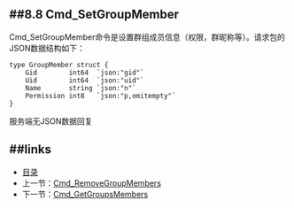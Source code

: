 ##8.8 Cmd_SetGroupMember
---
Cmd_SetGroupMember命令是设置群组成员信息（权限，群昵称等）。请求包的JSON数据结构如下：

	type GroupMember struct {
		Gid        int64  `json:"gid"`
		Uid        int64  `json:"uid"`
		Name       string `json:"n"`
		Permission int8   `json:"p,omitempty"`
	}

服务端无JSON数据回复

##links
---
* [目录](preface.md)
* 上一节：[Cmd_RemoveGroupMembers](08.7.md)
* 下一节：[Cmd_GetGroupsMembers](08.9.md)